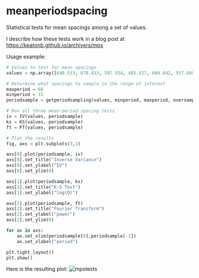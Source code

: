 # meanperiodspacing
Statistical tests for mean spacings among a set of values.

I describe how these tests work in a blog post at https://keatonb.github.io/archivers/mps

Usage example:

```python
# Values to test for mean spacings
values = np.array([640.533, 678.433, 597.554, 485.527, 604.642, 557.649, 749.27, 865.97]) 

# Determine what spacings to sample in the range of interest
maxperiod = 60
minperiod = 15
periodsample = getperiodsampling(values, minperiod, maxperiod, oversample_factor=20)

# Run all three mean-period-spacing tests
iv = IV(values, periodsample)
ks = KS(values, periodsample)
ft = FT(values, periodsample)

# Plot the results
fig, axs = plt.subplots(3,1)

axs[0].plot(periodsample, iv)
axs[0].set_title("Inverse Variance")
axs[0].set_ylabel("IV")
axs[0].set_ylim(0)

axs[1].plot(periodsample, ks)
axs[1].set_title("K-S Test")
axs[1].set_ylabel("log(Q)")

axs[2].plot(periodsample, ft)
axs[2].set_title("Fourier Transform")
axs[2].set_ylabel("power")
axs[2].set_ylim(0)

for ax in axs:
    ax.set_xlim(periodsample[0],periodsample[-1])
    ax.set_xlabel("period")

plt.tight_layout()
plt.show()
```
Here is the resulting plot:
![mpstests](https://github.com/keatonb/meanperiodspacing/assets/6413923/4eae78b8-6cf6-431a-9fae-17d16a841733)
